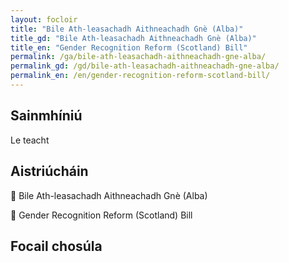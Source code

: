 ```yaml
---
layout: focloir
title: "Bile Ath-leasachadh Aithneachadh Gnè (Alba)"
title_gd: "Bile Ath-leasachadh Aithneachadh Gnè (Alba)"
title_en: "Gender Recognition Reform (Scotland) Bill"
permalink: /ga/bile-ath-leasachadh-aithneachadh-gne-alba/
permalink_gd: /gd/bile-ath-leasachadh-aithneachadh-gne-alba/
permalink_en: /en/gender-recognition-reform-scotland-bill/
---
```


## Sainmhíniú

Le teacht

## Aistriúcháin

&#x1f3f4;&#xe0067;&#xe0062;&#xe0073;&#xe0063;&#xe0074;&#xe007f; Bile Ath-leasachadh Aithneachadh Gnè (Alba)

&#x1f3f4;&#xe0067;&#xe0062;&#xe0065;&#xe006e;&#xe0067;&#xe007f; Gender Recognition Reform (Scotland) Bill

## Focail chosúla